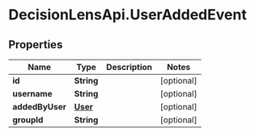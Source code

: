 # DecisionLensApi.UserAddedEvent

## Properties
Name | Type | Description | Notes
------------ | ------------- | ------------- | -------------
**id** | **String** |  | [optional] 
**username** | **String** |  | [optional] 
**addedByUser** | [**User**](User.md) |  | [optional] 
**groupId** | **String** |  | [optional] 



